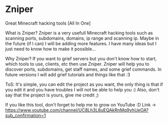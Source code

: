 # Zniper
Great Minecraft hacking tools [All In One]

What is Zniper?
Zniper is a very usefull Minecraft hacking tools such as scanning ports, subdomains, domains, ip range and scanning ip. Maybe in the future (if I can) I will be adding more features. I have many ideas but I just need to know how to make it possible...

Why Zniper?
If you want to grief servers but you don't know how to start, which tools to use, clients, etc then use Zniper. Zniper will help you to discover ports, subdomains, get staff names, and some grief commands. In future versions I will add grief tutorials and things like that :3

ToS:
It's simple, you can edit the project as you want, the only thing is that if you edit it and you have troubles I will not be able to help you :)
Also, don't say that the project is yours, give me credit ;)

If you like this tool, don't forget to help me to grow on YouTube :D
Link -> https://www.youtube.com/channel/UC8Lh3L8uEQAkRnMq9yhUeOA?sub_confirmation=1
